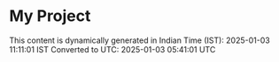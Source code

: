 # My Project

This content is dynamically generated in Indian Time (IST): 2025-01-03 11:11:01 IST
Converted to UTC: 2025-01-03 05:41:01 UTC
